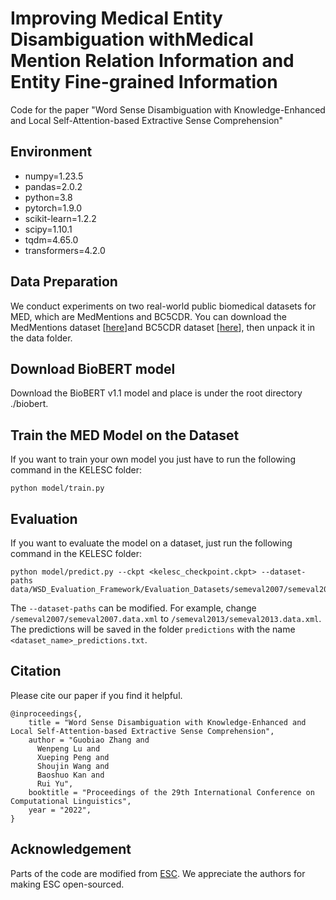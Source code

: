 #  Improving Medical Entity Disambiguation withMedical Mention Relation Information and Entity Fine-grained Information

Code for the  paper "Word Sense Disambiguation with Knowledge-Enhanced and Local Self-Attention-based Extractive Sense Comprehension"

## Environment
- numpy=1.23.5
- pandas=2.0.2
- python=3.8
- pytorch=1.9.0
- scikit-learn=1.2.2
- scipy=1.10.1
- tqdm=4.65.0
- transformers=4.2.0


## Data Preparation
We conduct experiments on two real-world public biomedical datasets for MED, which are MedMentions and BC5CDR. You can download the MedMentions dataset [[here](https://github.com/chanzuckerberg/MedMentions)]and BC5CDR dataset [[here](http://www.biocreative.org/tasks/biocreative-v/track-3-cdr/)], then unpack it in the data folder.
## Download BioBERT model
Download the BioBERT v1.1 model and place is under the root directory ./biobert.
## Train the MED Model on the Dataset
If you want to train your own model you just have to run the following command in the KELESC folder:
```shell
python model/train.py
```
## Evaluation
If you want to evaluate the model on a dataset, just run the following command in the KELESC folder:
```shell
python model/predict.py --ckpt <kelesc_checkpoint.ckpt> --dataset-paths data/WSD_Evaluation_Framework/Evaluation_Datasets/semeval2007/semeval2007.data.xml 
```
The ```--dataset-paths``` can be modified. For example, change  ```/semeval2007/semeval2007.data.xml``` to ```/semeval2013/semeval2013.data.xml```. The predictions will be saved in the folder ```predictions``` with the name ```<dataset_name>_predictions.txt```.
## Citation
Please cite our paper if you find it helpful.
```
@inproceedings{,
    title = "Word Sense Disambiguation with Knowledge-Enhanced and Local Self-Attention-based Extractive Sense Comprehension",
    author = "Guobiao Zhang and 
      Wenpeng Lu and
      Xueping Peng and
      Shoujin Wang and
      Baoshuo Kan and
      Rui Yu",
    booktitle = "Proceedings of the 29th International Conference on Computational Linguistics",
    year = "2022",
}
```
## Acknowledgement
Parts of the code are modified from [ESC](https://github.com/SapienzaNLP/esc). We appreciate the authors for making ESC open-sourced.


